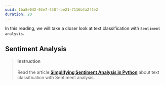 ```yaml
---
uuid: 1ba8e042-93e7-438f-be21-7116b4a2f4e2
duration: 20
---
```


In this reading, we will take a closer look at text classification with `Sentiment analysis`.


## Sentiment Analysis

> #### Instruction
> Read the article [**Simplifying Sentiment Analysis in Python**](https://www.datacamp.com/community/tutorials/simplifying-sentiment-analysis-python) about text classification with Sentiment analysis.

